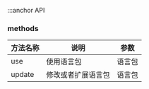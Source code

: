 :::anchor API

### methods

| 方法名称 | 说明               | 参数   |
| -------- | ------------------ | ------ |
| use      | 使用语言包         | 语言包 |
| update   | 修改或者扩展语言包 | 语言包 |

